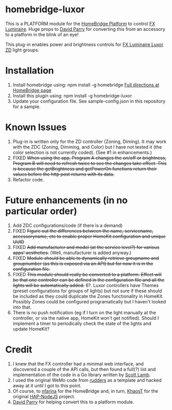 # homebridge-luxor

This is a PLATFORM module for the [HomeBridge Platform](https://github.com/nfarina/homebridge) to control [FX Luminaire](http://www.FXL.com).  Huge props to [David Parry](https://github.com/devbobo) for converting this from an accessory to a platform in the blink of an eye!

This plug-in enables power and brightness controls for [FX Luminaire Luxor ZD](http://www.fxl.com/product/power-and-control/luxor-zd) light groups.  

# Installation

1. Install homebridge using: npm install -g homebridge [Full directions at HomeBridge page](https://github.com/nfarina/homebridge)
2. Install this plugin using: npm install -g homebridge-luxor
3. Update your configuration file. See sample-config.json in this repository for a sample. 


# Known Issues
1.  Plug-in is written only for the ZD controller (Zoning, Diming).  It may work with the ZDC (Zoning, Dimming, and Color) but I have not tested it (the color selection is not currently coded).  (See #1 in enhancements.)
2.  FIXED ~~When using the app, Program A changes the on/off or brightness, Program B will need to refresh twice to see the changes take effect.  This is because the getBrightness and getPowerOn functions return their values before the http post returns with its data.~~ 
3.  Refactor code.


# Future enhancements (in no particular order)
1.  Add ZDC configurations/code (if there is a demand)
2.  FIXED ~~Figure out the differences between the name, servicename, accessoryname, etc to enable proper HomeKit configuration and unique UUID~~
3.  FIXED ~~Add manufacturer and model (at the service level?) for various apps' aesthetics.~~ (Well, manufacturer is added anyway.)
4.  FIXED ~~Module should be able to dynamically retrieve groupname and groupnumber (as this is exposed via an API) but for now it is in the configuration file.~~
5.  FIXED ~~This module should really be converted to a platform.  Effect will be that one controller can be defined in the configuration file and all the lights will be automatically added.~~
6?. Luxor controllers have Themes (preset configurations for groups of lights) but not sure if these should be included as they could duplicate the Zones functionality in HomeKit.  Possibly Zones could be configured programatically but I haven't looked into that.
7.  There is no push notification (eg if I turn on the light manually at the controller, or via the native app, HomeKit won't get notified).  Should I implement a timer to periodically check the state of the lights and update HomeKit?


# Credit

1.  I knew that the FX controller had a minimal web interface, and discovered a couple of the API calls, but then found a full(?) list and implementation of the code in a Go library written by [Scott Lamb](https://github.com/scottlamb/luxor).
2.  I used the original WeMo code from [rudders](https://github.com/rudders/homebridge-wemo) as a template and hacked away at it until I got to this point.
3.  Of course, to [nfarina](https://github.com/nfarina/homebridge) for the HomeBridge and, in turn, [KhaosT](http://twitter.com/khaost) for the original [HAP-NodeJS](https://github.com/KhaosT/HAP-NodeJS) project. 
4.  [David Parry](https://github.com/devbobo) for helping convert this to a platform module.


